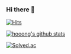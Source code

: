 ### Hi there 👋

[![Hits](https://hits.seeyoufarm.com/api/count/incr/badge.svg?url=https%3A%2F%2Fgithub.com%2Fhooong&count_bg=%2394EDC6&title_bg=%23555555&icon=buymeacoffee.svg&icon_color=%23FFFFFF&title=hooong&edge_flat=false)](https://hits.seeyoufarm.com)

[![hooong's github stats](https://github-readme-stats.vercel.app/api?username=hooong&custom_title=hooong's_Stats&show_icons=true&count_private=true)](https://github.com/hooong)

[![Solved.ac](http://mazassumnida.wtf/api/v2/generate_badge?boj=hsj0531)](https://solved.ac/profile/hsj0531)


<!--
**hooong/hooong** is a ✨ _special_ ✨ repository because its `README.md` (this file) appears on your GitHub profile.

Here are some ideas to get you started:

- 🔭 I’m currently working on ...
- 🌱 I’m currently learning ...
- 👯 I’m looking to collaborate on ...
- 🤔 I’m looking for help with ...
- 💬 Ask me about ...
- 📫 How to reach me: ...
- 😄 Pronouns: ...
- ⚡ Fun fact: ...
-->
